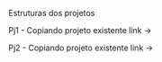 Estruturas dos projetos

Pj1 - Copiando projeto existente
link -> 

Pj2 - Copiando projeto existente
link -> 